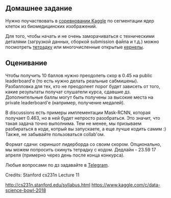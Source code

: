 ## Домашнее задание

Нужно поучаствовать в [соревновании Kaggle](https://www.kaggle.com/c/data-science-bowl-2018) по сегментации ядер клеток из биомедицинских изображений.

Для того, чтобы начать и не очень заморачиваться с техническими деталями (загрузкой данных, сборкой submission файла и т.д.) можно посмотреть [тетрадку](https://github.com/applied-data-science/Data_Mining_in_Action_2018_Spring/blob/master/trends/data_3/starterkit.ipynb) или многочисленные открытые [кернелы](https://www.kaggle.com/c/data-science-bowl-2018/kernels).

## Оценивание
Чтобы получить 10 баллов нужно преодолеть скор в 0.45 на public leaderboard'е (то есть нужно делать реальные сабмишены). Разбалловка для тех, кто не преодолеет порог будет зависеть от того, какие результаты получат слушатели курса, сдавшие дз.
Дополнительные баллы могут быть получены за высокие места на private leaderboard'e (например, получение медалей).

В discussions есть примеры имплементации Mask-RCNN, которая получает 0.463, но в ней будет непросто разобраться. Это значит, что такая задача точно выполнима. Тем не менее, мы призываем разбираться в коде, котрый вы запускаете, а еще лучше кодить самим :) Также, не забывайте пользоваться collab'ом.

Формат сдачи: скриншот лидерборда со своим скором. Опционально, мы можем попросить скинуть тетрадку с кодом.
Дедлайн - 23.59 17 апреля (примерно через день после конца конкурса).

Любые вопросами по дз задавайте в [Telegram](https://t.me/trends_dmia).


Credits: Stanford cs231n Lecture 11

http://cs231n.stanford.edu/syllabus.html
https://www.kaggle.com/c/data-science-bowl-2018



